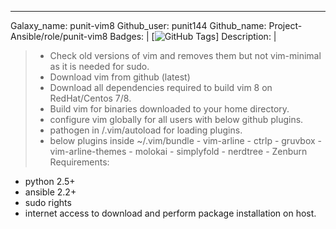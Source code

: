 ---

Galaxy_name: punit-vim8
Github_user: punit144
Github_name: Project-Ansible/role/punit-vim8
Badges: |
  [![GitHub Tags](https://github.com/punit144/Project-Ansible.git)]
Description: |
  > * Check old versions of vim and removes them but not vim-minimal as it is
      needed for sudo.
  > * Download vim from github (latest)
  > * Download all dependencies required to build vim 8 on RedHat/Centos 7/8.
  > * Build vim for binaries downloaded to your home directory.
  > * configure vim globally for all users with below github plugins.
  > * pathogen in /.vim/autoload for loading plugins.
  > * below plugins inside ~/.vim/bundle
    - vim-arline
    - ctrlp
    - gruvbox
    - vim-arline-themes
    - molokai
    - simplyfold
    - nerdtree
    - Zenburn
Requirements:
  - python 2.5+
  - ansible 2.2+
  - sudo rights
  - internet access to download and perform package installation on host.

